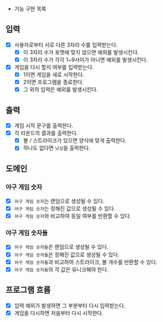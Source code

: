 - 기능 구현 목록

## 입력
- [x] 사용자로부터 서로 다른 3자리 수를 입력받는다.
  - [x] 이 3자리 수가 포맷에 맞지 않으면 예외를 발생시킨다.
  - [x] 이 3자리 수가 각각 1~9사이가 아니면 예외를 발생시킨다.
- [x] 게임을 다시 할지 여부를 입력받는다.
  - [x] 1이면 게임을 새로 시작한다.
  - [x] 2이면 프로그램을 종료한다.
  - [x] 그 외의 입력은 예외를 발생시킨다.

## 출력
- [x] 게임 시작 문구를 출력한다.
- [x] 각 라운드의 결과를 출력한다.
  - [x] 볼 / 스트라이크가 있으면 양식에 맞게 출력한다.
  - [x] 하나도 없다면 `낫싱`을 출력한다.

## 도메인

### 야구 게임 숫자
- [x] `야구 게임 숫자`는 랜덤으로 생성될 수 있다.
- [x] `야구 게임 숫자`는 정해진 값으로 생성될 수 있다.
- [x] `야구 게임 숫자`와 비교하여 동일 여부를 반환할 수 있다.

### 야구 게임 숫자들
- [x] `야구 게임 숫자들`은 랜덤으로 생성될 수 있다.
- [x] `야구 게임 숫자들`은 정해진 값으로 생성될 수 있다.
- [x] `야구 게임 숫자들`과 비교하여 스트라이크, 볼 개수를 반환할 수 있다.
- [x] `야구 게임 숫자들`의 각 값은 유니크해야 한다.

## 프로그램 흐름
- [x] 입력 예외가 발생하면 그 부분부터 다시 입력받는다.
- [x] 게임을 다시하면 처음부터 다시 시작한다.